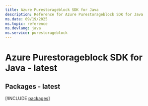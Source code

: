 ```yaml
---
title: Azure Purestorageblock SDK for Java
description: Reference for Azure Purestorageblock SDK for Java
ms.date: 09/19/2025
ms.topic: reference
ms.devlang: java
ms.service: purestorageblock
---
```

# Azure Purestorageblock SDK for Java - latest
## Packages - latest
[!INCLUDE [packages](purestorageblock-index.md)]